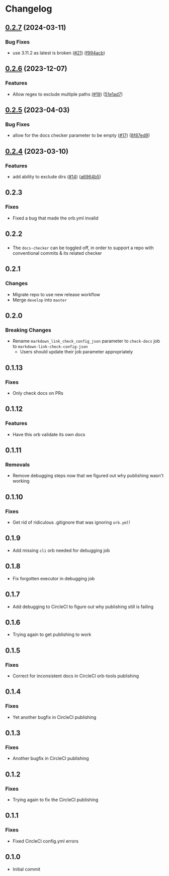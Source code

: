 # Changelog

## [0.2.7](https://github.com/kurtosis-tech/kurtosis-docs-checker-orb/compare/0.2.6...0.2.7) (2024-03-11)


### Bug Fixes

* use 3.11.2 as latest is broken ([#21](https://github.com/kurtosis-tech/kurtosis-docs-checker-orb/issues/21)) ([f994acb](https://github.com/kurtosis-tech/kurtosis-docs-checker-orb/commit/f994acb5f1eea92a10909f00d23bcddeb1f6bfbb))

## [0.2.6](https://github.com/kurtosis-tech/kurtosis-docs-checker-orb/compare/0.2.5...0.2.6) (2023-12-07)


### Features

* Allow regex to exclude multiple paths ([#19](https://github.com/kurtosis-tech/kurtosis-docs-checker-orb/issues/19)) ([51e1ad7](https://github.com/kurtosis-tech/kurtosis-docs-checker-orb/commit/51e1ad7574b1d4c09d251441d4e9f2e86ccb66a7))

## [0.2.5](https://github.com/kurtosis-tech/kurtosis-docs-checker-orb/compare/0.2.4...0.2.5) (2023-04-03)


### Bug Fixes

* allow for the docs checker parameter to be empty ([#17](https://github.com/kurtosis-tech/kurtosis-docs-checker-orb/issues/17)) ([8f87ed9](https://github.com/kurtosis-tech/kurtosis-docs-checker-orb/commit/8f87ed935c2434246742361201f50516783d3c0e))

## [0.2.4](https://github.com/kurtosis-tech/kurtosis-docs-checker-orb/compare/0.2.3...0.2.4) (2023-03-10)


### Features

* add ability to exclude dirs ([#14](https://github.com/kurtosis-tech/kurtosis-docs-checker-orb/issues/14)) ([a6964b5](https://github.com/kurtosis-tech/kurtosis-docs-checker-orb/commit/a6964b5f494c37c7169bb5410b15dffec883d89d))

## 0.2.3

### Fixes
- Fixed a bug that made the orb.yml invalid

## 0.2.2

###
- The `docs-checker` can be toggled off, in order to support a repo with conventional commits & its related checker

## 0.2.1

### Changes
* Migrate repo to use new release workflow
* Merge `develop` into `master`

## 0.2.0
### Breaking Changes
* Rename `markdown_link_check_config_json` parameter to `check-docs` job to `markdown-link-check-config-json`
    * Users should update their job parameter appropriately

## 0.1.13
### Fixes
* Only check docs on PRs

## 0.1.12
### Features
* Have this orb validate its own docs

## 0.1.11
### Removals
* Remove debugging steps now that we figured out why publishing wasn't working

## 0.1.10
### Fixes
* Get rid of ridiculous .gitignore that was ignoring `orb.yml`!

## 0.1.9
* Add missing `cli` orb needed for debugging job

## 0.1.8
* Fix forgotten executor in debugging job

## 0.1.7
* Add debugging to CircleCI to figure out why publishing still is failing

## 0.1.6
* Trying again to get publishing to work

## 0.1.5
### Fixes
* Correct for inconsistent docs in CircleCI orb-tools publishing

## 0.1.4
### Fixes
* Yet another bugfix in CircleCI publishing

## 0.1.3
### Fixes
* Another bugfix in CircleCI publishing

## 0.1.2
### Fixes
* Trying again to fix the CircleCI publishing

## 0.1.1
### Fixes
* Fixed CircleCI config.yml errors

## 0.1.0
* Initial commit
